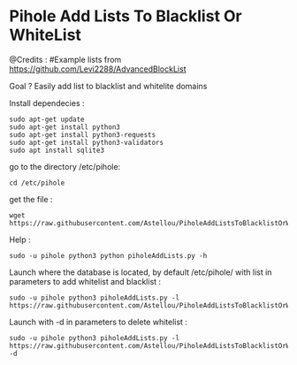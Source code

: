 # Pihole Add Lists To Blacklist Or WhiteList

@Credits : #Example lists from https://github.com/Levi2288/AdvancedBlockList

Goal ? Easily add list to blacklist and whitelite domains

Install dependecies : 

```
sudo apt-get update
sudo apt-get install python3
sudo apt-get install python3-requests
sudo apt-get install python3-validators
sudo apt install sqlite3
```

go to the directory /etc/pihole: 
```
cd /etc/pihole
```


get the file : 
```
wget https://raw.githubusercontent.com/Astellou/PiholeAddListsToBlacklistOrWhiteList/main/piholeAddLists.py
```



Help : 

```
sudo -u pihole python3 python piholeAddLists.py -h
````



Launch where the database is located, by default /etc/pihole/
with list in parameters to add whitelist and blacklist :
```
sudo -u pihole python3 piholeAddLists.py -l https://raw.githubusercontent.com/Astellou/PiholeAddListsToBlacklistOrWhiteList/main/List.txt
```



Launch with -d in parameters to delete whitelist :
```
sudo -u pihole python3 piholeAddLists.py -l https://raw.githubusercontent.com/Astellou/PiholeAddListsToBlacklistOrWhiteList/main/List.txt -d
```



